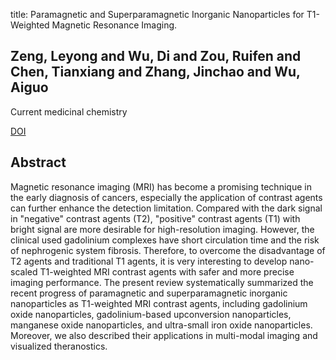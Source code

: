 title: Paramagnetic and Superparamagnetic Inorganic Nanoparticles for T1-Weighted Magnetic Resonance Imaging.

## Zeng, Leyong and Wu, Di and Zou, Ruifen and Chen, Tianxiang and Zhang, Jinchao and Wu, Aiguo
Current medicinal chemistry

<a href="https://doi.org/10.2174/0929867324666170314124616">DOI</a>

## Abstract
Magnetic resonance imaging (MRI) has become a promising technique in the early diagnosis of cancers, especially the application of contrast agents can further enhance the detection limitation. Compared with the dark signal in "negative" contrast agents (T2), "positive" contrast agents (T1) with bright signal are more desirable for high-resolution imaging. However, the clinical used gadolinium complexes have short circulation time and the risk of nephrogenic system fibrosis. Therefore, to overcome the disadvantage of T2 agents and traditional T1 agents, it is very interesting to develop nano-scaled T1-weighted MRI contrast agents with safer and more precise imaging performance. The present review systematically summarized the recent progress of paramagnetic and superparamagnetic inorganic nanoparticles as T1-weighted MRI contrast agents, including gadolinium oxide nanoparticles, gadolinium-based upconversion nanoparticles, manganese oxide nanoparticles, and ultra-small iron oxide nanoparticles. Moreover, we also described their applications in multi-modal imaging and visualized theranostics.

